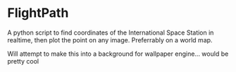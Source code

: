 # FlightPath

A python script to find coordinates of the International Space Station in realtime, then plot the point on any image. Preferrably on a world map. 

Will attempt to make this into a background for wallpaper engine... would be pretty cool

